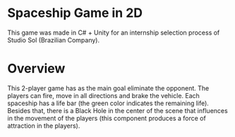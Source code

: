 # Spaceship Game in 2D
This game was made in C# + Unity for an internship selection process of Studio Sol (Brazilian Company).

# Overview
This 2-player game has as the main goal eliminate the opponent. The players can fire, move in all directions and brake the vehicle. Each spaceship has a life bar (the green color indicates the remaining life). Besides that, there is a Black Hole in the center of the scene that influences in the movement of the players (this component produces a force of attraction in the players).



